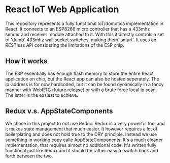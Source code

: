 # React IoT Web Application
This repository represents a fully functional IoT/domotica implementation in React. It connects to an ESP8266 micro controller that has a 433mhz sender and receiver module attached to it. With this it directly controls a set of 'dumb' 433mhz wall socket switches, making them 'smart'. It uses an RESTless API considering the limitations of the ESP chip.

## How it works
The ESP essentially has enough flash memory to store the entire React application on chip, but the React app can also be hosted seperately. The ip-address is for now hardcoded, but it can be found dynamically in a fancy manner with WebRTC (future release) or with a brute force local ip scan. The latter is the easiest to achieve.

## Redux v.s. AppStateComponents
We chose in this project to not use Redux. Redux is a very powerful tool and it makes state management that much easier. It however requires a lot of boilerplating and does not hold true to the DRY principle. Instead we use something in working copy calle AppStateComponents. It's a much cleaner implementation, that requires almost no additional code. It's written fully functional just like Redux and it should be rather easy to switch back and forth between the two.


